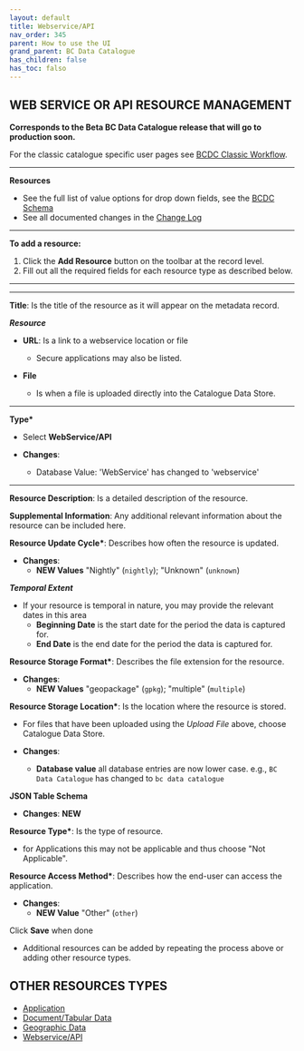 ```yaml
---
layout: default
title: Webservice/API
nav_order: 345
parent: How to use the UI
grand_parent: BC Data Catalogue
has_children: false
has_toc: falso
---
```


## WEB SERVICE OR API RESOURCE MANAGEMENT

**Corresponds to the Beta BC Data Catalogue release that will go to production soon.**

For the classic catalogue specific user pages see [BCDC Classic Workflow](https://bcgov.github.io/data-publication/pages/dps_bcdc_classic_w.html).


---------------

**Resources**
+ See the full list of value options for drop down fields, see the [BCDC Schema](https://cat.data.gov.bc.ca/api/3/action/scheming_dataset_schema_show?type=bcdc_dataset)
+ See all documented changes in the [Change Log](https://github.com/bcgov/ckan-ui/blob/master/pages/beta_schema_changes.md#application-resource-level-changes)

---------------

**To add a resource:**
1. Click the **Add Resource** button on the toolbar at the record level.
1. Fill out all the required fields for each resource type as described below.

---------------

---------------

**Title**: Is the title of the resource as it will appear on the metadata record. 

**_Resource_**

+ **URL**: Is a link to a webservice location or file
    - Secure applications may also be listed.

+ **File**
    - Is when a file is uploaded directly into the Catalogue Data Store.

---------------

**Type\***

+ Select **WebService/API**

+ **Changes**:
    - Database Value: 'WebService' has changed to 'webservice'

---------------

**Resource Description**:  Is a detailed description of the resource.

**Supplemental Information**: Any additional relevant information about the resource can be included here.

**Resource Update Cycle\***: Describes how often the resource is updated.

+ **Changes**:
    - **NEW Values** "Nightly" (`nightly`); "Unknown" (`unknown`)


**_Temporal Extent_**

+ If your resource is temporal in nature, you may provide the relevant dates in this area
    - **Beginning Date** is the start date for the period the data is captured for.
    - **End Date** is the end date for the period the data is captured for. 

**Resource Storage Format\***: Describes the file extension for the resource.

+ **Changes**:
   - **NEW Values** "geopackage" (`gpkg`); "multiple" (`multiple`)

**Resource Storage Location\***: Is the location where the resource is stored. 

+ For files that have been uploaded using the _Upload File_ above, choose Catalogue Data Store.

+ **Changes**:
   - **Database value** all database entries are now lower case. e.g., `BC Data Catalogue` has changed to `bc data catalogue`

**JSON Table Schema**

+ **Changes**: **NEW**

**Resource Type\***: Is the type of resource.

+ for Applications this may not be applicable and thus choose "Not Applicable".

**Resource Access Method\***: Describes how the end-user can access the application.

+ **Changes**:
   - **NEW Value** "Other" (`other`)

Click **Save** when done


+ Additional resources can be added by repeating the process above or adding other resource types.


## OTHER RESOURCES TYPES
- [Application](./dps_bcdc_w_application.md)
- [Document/Tabular Data](./dps_bcdc_w_dataset.md/)
- [Geographic Data](./dps_bcdc_w_geographic_dataset.md)
- [Webservice/API](./dps_bcdc_w_webservice_api.md)
